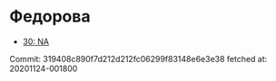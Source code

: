 # Федорова
- [30: NA](30.md)

Commit: 319408c890f7d212d212fc06299f83148e6e3e38
 fetched at: 20201124-001800
